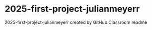# 2025-first-project-julianmeyerr
2025-first-project-julianmeyerr created by GitHub Classroom
readme

